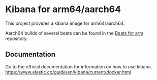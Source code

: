 # Kibana for arm64/aarch64

This project provides a kibana image for arm64/aarch64.

Aarch64 builds of several beats can be found in the [Beats for arm](https://github.com/fgierlinger/docker-beats-arm) repository.

## Documentation
Go to the official documentation for information on how to use kibana. https://www.elastic.co/guide/en/kibana/current/docker.html
